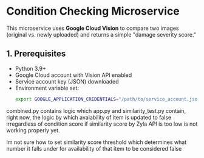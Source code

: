 # Condition Checking Microservice

This microservice uses **Google Cloud Vision** to compare two images (original vs. newly uploaded) and returns a simple "damage severity score."

## 1. Prerequisites

- Python 3.9+
- Google Cloud account with Vision API enabled
- Service account key (JSON) downloaded
- Environment variable set:
  ```bash
  export GOOGLE_APPLICATION_CREDENTIALS="/path/to/service_account.json"

combined.py contains logic which app.py and similarity_test.py contain, right now, the logic by which avaiability of item is updated to false irregardless of condition score if similarity score by Zyla API is too low is not working properly yet.

Im not sure how to set similarity score threshold which determines what number it falls under for availability of that item to be considered false  